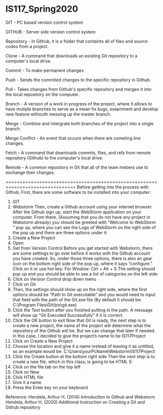 # IS117_Spring2020

GIT - PC based version control system

GITHUB - Server side version control system

Repository - In Github, it is a folder that containts all of files and source codes from a project.

Clone - A command that downloads an existing Git repository to a computer's local drive.

Commit - To make permanent changes

Push - Sends the commited changes to the specific repository in Github.

Pull - Takes changes from Github's specific repository and merges it into the local repository on the computer.

Branch - A version of a work in progress of the project, where it allows to have mutiple branches to serve as a mean fix bugs, exepriment and develop new feature withouth messing up the master branch. 

Merge - Combine and intergrate both branches of the project into a single branch.

Merge Conflict - An event that occurs when there are cometing line changes. 

Fetch - A command that downloads commits, files, and refs from remote repository (Github) to the computer's local drive.

Remote - A common repository in Git that all of the team mebers use to exchange their changes. 

===============================================================================
Before getting into the process with Github, First, there are some software to be installed into your computer: 
1. GIT 
2. Webstorm
Then, create a Github account using your internet browser. After the Github sign up, start the WebStorm application on your computer. From there, (Assuming that you do not have any project in Webstorm already) you should be greeted with “Welcome to WebStorm ” pop up, where you can see the Logo of WebStorm on the right side of the pop up and there are three options under it: 
1. Create a New Project
2. Open
3. Get from Version Control
Before you get started with Webstorm, there are some settings to go over before it works with the Github account you have created. So, under those three options, there is also an gear icon on the bottom right side of the pop up, where it says “configure.” Click on it or use hot key:
For Window: Ctrl + Alt + S 
The setting should pop up and you should be able to see a list of categories on the left side:
1. Click on Version Control drop down menu
2. Click on Git 
3. Then, the settings should show up on the right side, where the first options should be “Path to Git executable” and you would need to input that field with the path of the Git.exe file (By default it should be: C:\Program Files\Git\bin\git.exe)
4. Click the Test button after you finished putting in the path. A message will show up “Git Executed Successfully” if it is correct.
5. Click the OK button to exit
Now that Git is ready, the next step is to create a new project, the name of the project will determine what the repository of the Github will be. But we can change that later if needed. In this case, I decided to give the project’s name to be IS117Project
1. Click on Create a New Project
2. Choose the location and give it a name instead of leaving it as untitled, so an example would be: C:\Users\yourPcName\Webstorm\IS117Project
3. Click the Create button at the bottom right side
Then the next step is to create a new file, which in this class, is going to be HTML 5:
1. Click on the file tab on the top left
2. Click on New
3. Click HTML file
4. Give it a name
5. Press the Enter key on your keyboard


Reference: 
Hendela, Arthur H. (2014) Introduction to Github and Webstorm
Hendela, Arthur H. (2020) Additional Instruction on Creating a Git and Github repository
